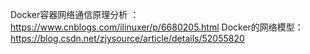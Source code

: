 Docker容器网络通信原理分析 ： https://www.cnblogs.com/ilinuxer/p/6680205.html
Docker的网络模型： https://blog.csdn.net/zjysource/article/details/52055820